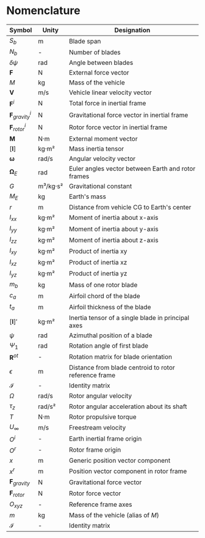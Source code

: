 # Nomenclature

| Symbol | Unity | Designation |
|--------|-------|------------|
| <span id="var_Sb" class="highlight-line">$S_b$</span> | m | Blade span |
| <span id="var_Nb" class="highlight-line">$N_b$</span> | - | Number of blades |
| <span id="var_dpsi" class="highlight-line">$\delta\psi$</span> | rad | Angle between blades |
| <span id="var_F" class="highlight-line">$\mathbf{F}$</span> | N | External force vector |
| <span id="var_M" class="highlight-line">$M$</span> | kg | Mass of the vehicle |
| <span id="var_V" class="highlight-line">$\mathbf{V}$</span> | m/s | Vehicle linear velocity vector |
| <span id="var_Fi" class="highlight-line">$\mathbf{F}^i$</span> | N | Total force in inertial frame |
| <span id="var_Fgravityi" class="highlight-line">$\mathbf{F}_{gravity}^i$</span> | N | Gravitational force vector in inertial frame |
| <span id="var_Frotori" class="highlight-line">$\mathbf{F}_{rotor}^i$</span> | N | Rotor force vector in inertial frame |
| <span id="var_Mvec" class="highlight-line">$\mathbf{M}$</span> | N·m | External moment vector |
| <span id="var_I" class="highlight-line">$\left[\mathbf{I}\right]$</span> | kg·m² | Mass inertia tensor |
| <span id="var_omega" class="highlight-line">$\boldsymbol{\omega}$</span> | rad/s | Angular velocity vector |
| <span id="var_OmegaE" class="highlight-line">$\boldsymbol{\Omega}_E$</span> | rad | Euler angles vector between Earth and rotor frames |
| <span id="var_G" class="highlight-line">$G$</span> | m³/kg·s² | Gravitational constant |
| <span id="var_ME" class="highlight-line">$M_E$</span> | kg | Earth's mass |
| <span id="var_r" class="highlight-line">$r$</span> | m | Distance from vehicle CG to Earth's center |
| <span id="var_Ixx" class="highlight-line">$I_{xx}$</span> | kg·m² | Moment of inertia about x-axis |
| <span id="var_Iyy" class="highlight-line">$I_{yy}$</span> | kg·m² | Moment of inertia about y-axis |
| <span id="var_Izz" class="highlight-line">$I_{zz}$</span> | kg·m² | Moment of inertia about z-axis |
| <span id="var_Ixy" class="highlight-line">$I_{xy}$</span> | kg·m² | Product of inertia xy |
| <span id="var_Ixz" class="highlight-line">$I_{xz}$</span> | kg·m² | Product of inertia xz |
| <span id="var_Iyz" class="highlight-line">$I_{yz}$</span> | kg·m² | Product of inertia yz |
| <span id="var_mb" class="highlight-line">$m_b$</span> | kg | Mass of one rotor blade |
| <span id="var_ca" class="highlight-line">$c_a$</span> | m | Airfoil chord of the blade |
| <span id="var_ta" class="highlight-line">$t_a$</span> | m | Airfoil thickness of the blade |
| <span id="var_Iprime" class="highlight-line">$\left[\mathbf{I}\right]'$</span> | kg·m² | Inertia tensor of a single blade in principal axes |
| <span id="var_psi" class="highlight-line">$\psi$</span> | rad | Azimuthal position of a blade |
| <span id="var_Psi1" class="highlight-line">$\Psi_1$</span> | rad | Rotation angle of first blade |
| <span id="var_Rot" class="highlight-line">$\boldsymbol{R}^{ot}$</span> | - | Rotation matrix for blade orientation |
| <span id="var_epsilon" class="highlight-line">$\epsilon$</span> | m | Distance from blade centroid to rotor reference frame |
| <span id="var_Iidentity" class="highlight-line">$\boldsymbol{\mathcal{I}}$</span> | - | Identity matrix |
| <span id="var_Omega" class="highlight-line">$\Omega$</span> | rad/s | Rotor angular velocity |
| <span id="var_tauz" class="highlight-line">$\tau_z$</span> | rad/s² | Rotor angular acceleration about its shaft |
| <span id="var_T" class="highlight-line">$T$</span> | N·m | Rotor propulsive torque |
| <span id="var_Uinf" class="highlight-line">$U_\infty$</span> | m/s | Freestream velocity |
| <span id="var_Oi" class="highlight-line">$O^i$</span> | - | Earth inertial frame origin |
| <span id="var_Or" class="highlight-line">$O^r$</span> | - | Rotor frame origin |
| <span id="var_x" class="highlight-line">$x$</span> | m | Generic position vector component |
| <span id="var_xr" class="highlight-line">$x^r$</span> | m | Position vector component in rotor frame |
| <span id="var_Fgravity" class="highlight-line">$\mathbf{F}_{gravity}$</span> | N | Gravitational force vector |
| <span id="var_Frotor" class="highlight-line">$\mathbf{F}_{rotor}$</span> | N | Rotor force vector |
| <span id="var_Oxyz" class="highlight-line">$O_{xyz}$</span> | - | Reference frame axes |
| <span id="var_m" class="highlight-line">$m$</span> | kg | Mass of the vehicle (alias of $M$) |
| <span id="var_Identity" class="highlight-line">$\boldsymbol{\mathcal{I}}$</span> | - | Identity matrix |
